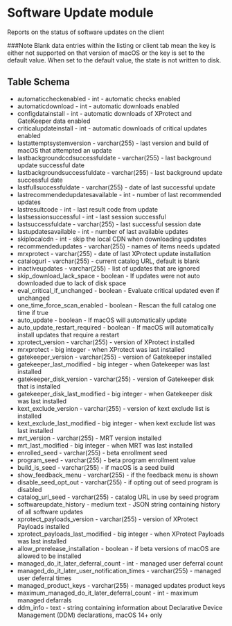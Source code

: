 Software Update module
==============

Reports on the status of software updates on the client


###Note 
Blank data entries within the listing or client tab mean the key is either not supported on that version of macOS or the key is set to the default value. When set to the default value, the state is not written to disk.

Table Schema
-----
* automaticcheckenabled - int - automatic checks enabled
* automaticdownload - int - automatic downloads enabled
* configdatainstall - int - automatic downloads of XProtect and GateKeeper data enabled
* criticalupdateinstall - int - automatic downloads of critical updates enabled
* lastattemptsystemversion - varchar(255) - last version and build of macOS that attempted an update
* lastbackgroundccdsuccessfuldate - varchar(255) - last background update successful date
* lastbackgroundsuccessfuldate - varchar(255) - last background update successful date
* lastfullsuccessfuldate - varchar(255) - date of last successful update
* lastrecommendedupdatesavailable - int - number of last recommended updates
* lastresultcode - int - last result code from update
* lastsessionsuccessful - int - last session successful
* lastsuccessfuldate - varchar(255) - last successful session date
* lastupdatesavailable - int - number of last available updates
* skiplocalcdn - int - skip the local CDN when downloading updates
* recommendedupdates - varchar(255) - names of items needs updated
* mrxprotect - varchar(255) - date of last XProtect update installation
* catalogurl - varchar(255) - current catalog URL, default is blank
* inactiveupdates - varchar(255) - list of updates that are ignored
* skip_download_lack_space - boolean - If updates were not auto downloaded due to lack of disk space
* eval_critical_if_unchanged - boolean - Evaluate critical updated even if unchanged
* one_time_force_scan_enabled - boolean - Rescan the full catalog one time if true
* auto_update - boolean - If macOS will automatically update
* auto_update_restart_required - boolean - If macOS will automatically install updates that require a restart
* xprotect_version - varchar(255) - version of XProtect installed
* mrxprotect - big integer - when XProtect was last installed
* gatekeeper_version - varchar(255) - version of Gatekeeper installed
* gatekeeper_last_modified - big integer - when Gatekeeper was last installed
* gatekeeper_disk_version - varchar(255) - version of Gatekeeper disk that is installed
* gatekeeper_disk_last_modified - big integer - when Gatekeeper disk was last installed
* kext_exclude_version - varchar(255) - version of kext exclude list is installed
* kext_exclude_last_modified - big integer - when kext exclude list was last installed
* mrt_version - varchar(255) - MRT version installed
* mrt_last_modified - big integer - when MRT was last installed
* enrolled_seed - varchar(255) - beta enrollment seed
* program_seed - varchar(255) - beta program enrollment value
* build_is_seed - varchar(255) - if macOS is a seed build
* show_feedback_menu - varchar(255) - if the feedback menu is shown
* disable_seed_opt_out - varchar(255) - if opting out of seed program is disabled
* catalog_url_seed - varchar(255) - catalog URL in use by seed program
* softwareupdate_history - medium text - JSON string containing history of all software updates
* xprotect_payloads_version - varchar(255) - version of XProtect Payloads installed
* xprotect_payloads_last_modified - big integer - when XProtect Payloads was last installed
* allow_prerelease_installation - boolean - if beta versions of macOS are allowed to be installed
* managed_do_it_later_deferral_count - int - managed user deferral count
* managed_do_it_later_user_notification_times - varchar(255) - managed user deferral times
* managed_product_keys - varchar(255) - managed updates product keys
* maximum_managed_do_it_later_deferral_count - int - maximum managed defarrals
* ddm_info - text - string containing information about Declarative Device Management (DDM) declarations, macOS 14+ only
